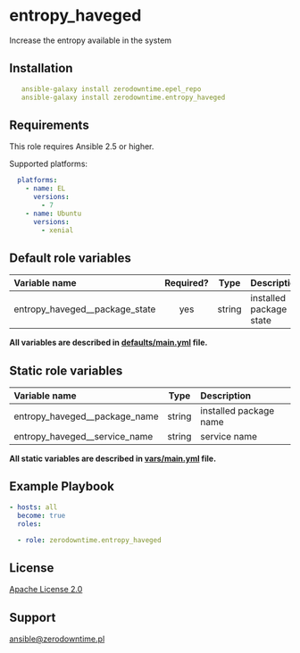 # entropy_haveged

Increase the entropy available in the system

## Installation

```yaml
   ansible-galaxy install zerodowntime.epel_repo
   ansible-galaxy install zerodowntime.entropy_haveged
```

## Requirements

This role requires Ansible 2.5 or higher.

Supported platforms:

```yaml
  platforms:
    - name: EL
      versions:
        - 7
    - name: Ubuntu
      versions:
        - xenial
```

## Default role variables

| Variable name                  | Required? |  Type  | Description             |
|:------------------------------ |:---------:|:------:|:----------------------- |
| entropy_haveged__package_state |    yes    | string | installed package state |

**All variables are described in [defaults/main.yml](defaults/main.yml) file.**

## Static role variables

| Variable name                 |  Type  | Description            |
|:----------------------------- |:------:|:---------------------- |
| entropy_haveged__package_name | string | installed package name |
| entropy_haveged__service_name | string | service name           |

**All static variables are described in [vars/main.yml](vars/main.yml) file.**

## Example Playbook

```yaml
- hosts: all
  become: true
  roles:

  - role: zerodowntime.entropy_haveged
```

## License

[Apache License 2.0](LICENSE)

## Support

ansible@zerodowntime.pl
